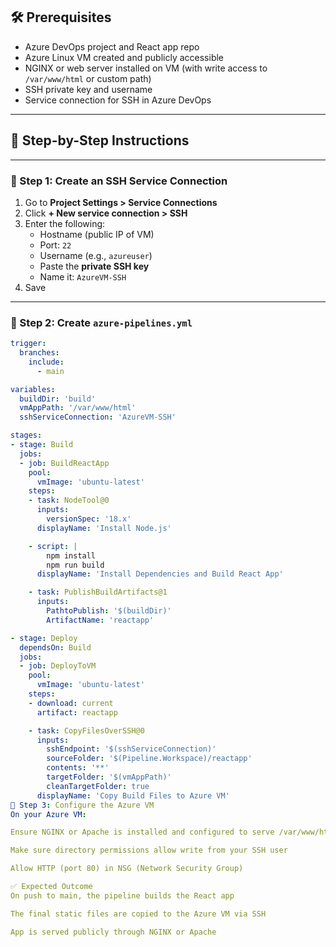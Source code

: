 ## 🛠️ Prerequisites

- Azure DevOps project and React app repo
- Azure Linux VM created and publicly accessible
- NGINX or web server installed on VM (with write access to `/var/www/html` or custom path)
- SSH private key and username
- Service connection for SSH in Azure DevOps

---

## 🧭 Step-by-Step Instructions

---

### 🔹 Step 1: Create an SSH Service Connection

1. Go to **Project Settings > Service Connections**
2. Click **+ New service connection > SSH**
3. Enter the following:
   - Hostname (public IP of VM)
   - Port: `22`
   - Username (e.g., `azureuser`)
   - Paste the **private SSH key**
   - Name it: `AzureVM-SSH`
4. Save

---

### 🔹 Step 2: Create `azure-pipelines.yml`

```yaml
trigger:
  branches:
    include:
      - main

variables:
  buildDir: 'build'
  vmAppPath: '/var/www/html'
  sshServiceConnection: 'AzureVM-SSH'

stages:
- stage: Build
  jobs:
  - job: BuildReactApp
    pool:
      vmImage: 'ubuntu-latest'
    steps:
    - task: NodeTool@0
      inputs:
        versionSpec: '18.x'
      displayName: 'Install Node.js'

    - script: |
        npm install
        npm run build
      displayName: 'Install Dependencies and Build React App'

    - task: PublishBuildArtifacts@1
      inputs:
        PathtoPublish: '$(buildDir)'
        ArtifactName: 'reactapp'

- stage: Deploy
  dependsOn: Build
  jobs:
  - job: DeployToVM
    pool:
      vmImage: 'ubuntu-latest'
    steps:
    - download: current
      artifact: reactapp

    - task: CopyFilesOverSSH@0
      inputs:
        sshEndpoint: '$(sshServiceConnection)'
        sourceFolder: '$(Pipeline.Workspace)/reactapp'
        contents: '**'
        targetFolder: '$(vmAppPath)'
        cleanTargetFolder: true
      displayName: 'Copy Build Files to Azure VM'
🔹 Step 3: Configure the Azure VM
On your Azure VM:

Ensure NGINX or Apache is installed and configured to serve /var/www/html

Make sure directory permissions allow write from your SSH user

Allow HTTP (port 80) in NSG (Network Security Group)

✅ Expected Outcome
On push to main, the pipeline builds the React app

The final static files are copied to the Azure VM via SSH

App is served publicly through NGINX or Apache


